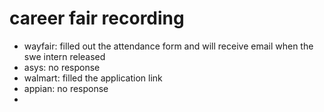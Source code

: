 # career fair recording

- wayfair: filled out the attendance form and will receive email when the swe intern released
- asys: no response
- walmart: filled the application link
- appian: no response
- 